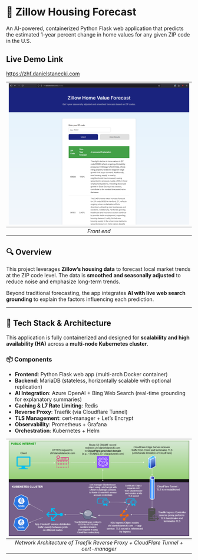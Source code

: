 # 🏡 Zillow Housing Forecast

An AI-powered, containerized Python Flask web application that predicts the estimated 1-year percent change in home values for any given ZIP code in the U.S.

## Live Demo Link
https://zhf.danielstanecki.com


| ![Front End](/images/frontend.png) |
|:--:| 
| *Front end* |

## 🔍 Overview

This project leverages **Zillow’s housing data** to forecast local market trends at the ZIP code level. The data is **smoothed and seasonally adjusted** to reduce noise and emphasize long-term trends.

Beyond traditional forecasting, the app integrates **AI with live web search grounding** to explain the factors influencing each prediction.

---

## 🧰 Tech Stack & Architecture

This application is fully containerized and designed for **scalability and high availability (HA)** across a **multi-node Kubernetes cluster**.

### 📦 Components

- **Frontend**: Python Flask web app (multi-arch Docker container)
- **Backend**: MariaDB (stateless, horizontally scalable with optional replication)
- **AI Integration**: Azure OpenAI + Bing Web Search (real-time grounding for explanatory summaries)
- **Caching & L7 Rate Limiting**: Redis
- **Reverse Proxy**: Traefik (via Cloudflare Tunnel)
- **TLS Management**: cert-manager + Let’s Encrypt
- **Observability**: Prometheus + Grafana
- **Orchestration**: Kubernetes + Helm


| ![Architectural Diagram](/images/k8s-ingress-letsencrypt.drawio.png) |
|:--:| 
| *Network Architecture of Traefik Reverse Proxy + CloudFlare Tunnel + cert-manager* |
